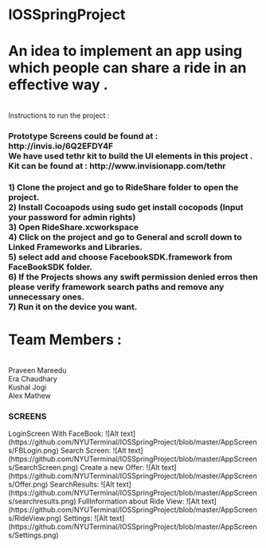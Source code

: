 # IOSSpringProject
<h1>An idea to implement an app using which people can share a ride in an effective way .</h1><br>
Instructions to run the project : <br>
<h3>
Prototype Screens could be found at : http://invis.io/6Q2EFDY4F <br>
We have used tethr kit to build the UI elements in this project . Kit can be found at : http://www.invisionapp.com/tethr <br>
</h3>
<h3>
1) Clone the project and go to RideShare folder to open the project.<br>
2) Install Cocoapods using sudo get install cocopods (Input your password for admin rights)<br>
3) Open RideShare.xcworkspace <br>
4) Click on the project and go to General and scroll down to Linked Frameworks and Libraries.<br>
5) select add and choose FacebookSDK.framework from FaceBookSDK folder.<br>
6) If the Projects shows any swift permission denied erros then please verify framework search paths and remove any unnecessary ones.<br>
7) Run it on the device you want.<br>
</h3>


<h1>Team Members : </h1><br>
Praveen Mareedu<br>
Era Chaudhary<br>
Kushal Jogi<br>
Alex Mathew<br>


<h3>SCREENS</h3>
LoginScreen With FaceBook:
![Alt text](https://github.com/NYUTerminal/IOSSpringProject/blob/master/AppScreens/FBLogin.png)
Search Screen:
![Alt text](https://github.com/NYUTerminal/IOSSpringProject/blob/master/AppScreens/SearchScreen.png)
Create a new Offer:
![Alt text](https://github.com/NYUTerminal/IOSSpringProject/blob/master/AppScreens/Offer.png)
SearchResults:
![Alt text](https://github.com/NYUTerminal/IOSSpringProject/blob/master/AppScreens/searchresults.png)
FullInformation about Ride View:
![Alt text](https://github.com/NYUTerminal/IOSSpringProject/blob/master/AppScreens/RideView.png)
Settings:
![Alt text](https://github.com/NYUTerminal/IOSSpringProject/blob/master/AppScreens/Settings.png)
